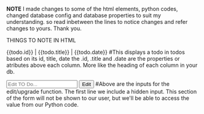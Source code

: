 ****NOTE**** 
I made changes to some of the html elements, python codes, changed database config and database properties to suit my understanding. so  read inbetween the lines to notice changes and refer changes to yours. Thank you.

   THINGS TO NOTE IN HTML

   {{todo.id}} | {{todo.title}} | {{todo.date}} #This displays a todo in todos based on its id,             title,            date
   the .id, .title and .date are the properties or atributes above each column. More like the heading of each column in your db.

<input type="hidden" name="old_todo" value="{{ todo.title }}" >     
                        <input type="text" name="edit_todo"  placeholder="Edit TO Do... ">
                        <input class="btn" type="submit" value="Edit">
#Above are the inputs for the edit/upgrade function. The first line we include a hidden input. This section of the form will not be shown to our user, but we'll be able to access the value from our Python code.
